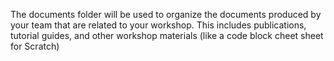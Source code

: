 The documents folder will be used to organize the documents produced by your team that are related to your workshop. This includes publications, tutorial guides, and other workshop materials (like a code block cheet sheet for Scratch)

